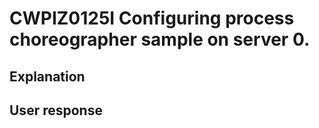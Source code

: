 # CWPIZ0125I Configuring process choreographer sample on server 0.

## Explanation

## User response